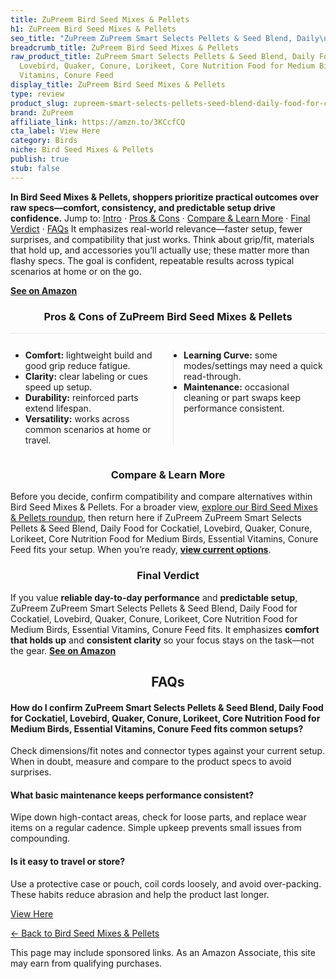 ```yaml
---
title: ZuPreem Bird Seed Mixes & Pellets
h1: ZuPreem Bird Seed Mixes & Pellets
seo_title: "ZuPreem ZuPreem Smart Selects Pellets & Seed Blend, Daily\u2026"
breadcrumb_title: ZuPreem Bird Seed Mixes & Pellets
raw_product_title: ZuPreem Smart Selects Pellets & Seed Blend, Daily Food for Cockatiel,
  Lovebird, Quaker, Conure, Lorikeet, Core Nutrition Food for Medium Birds, Essential
  Vitamins, Conure Feed
display_title: ZuPreem Bird Seed Mixes & Pellets
type: review
product_slug: zupreem-smart-selects-pellets-seed-blend-daily-food-for-cockatiel-loveb-d5f42d2b
brand: ZuPreem
affiliate_link: https://amzn.to/3KCcfCQ
cta_label: View Here
category: Birds
niche: Bird Seed Mixes & Pellets
publish: true
stub: false
---
```


<div id="intro" class="full-width"><p><strong>In Bird Seed Mixes & Pellets, shoppers prioritize practical outcomes over raw specs&mdash;comfort, consistency, and predictable setup drive confidence.</strong> Jump to: <a href="#intro">Intro</a> · <a href="#pros-cons">Pros &amp; Cons</a> · <a href="#compare-more">Compare &amp; Learn More</a> · <a href="#verdict">Final Verdict</a> · <a href="#faqs">FAQs</a> It emphasizes real-world relevance&mdash;faster setup, fewer surprises, and compatibility that just works. Think about grip/fit, materials that hold up, and accessories you’ll actually use; these matter more than flashy specs. The goal is confident, repeatable results across typical scenarios at home or on the go.</p><p><a href="https://amzn.to/3KCcfCQ" rel="nofollow sponsored noopener" target="_blank"><strong>See on Amazon</strong></a></p></div>
<h3 id="pros-cons" style="text-align:center;">Pros &amp; Cons of ZuPreem Bird Seed Mixes & Pellets</h3>
<div class="pc-grid" style="display:grid;grid-template-columns:1fr 1fr;gap:16px;border-top:1px solid #e5e7eb;padding-top:12px;">
  <ul>
    <li><strong>Comfort:</strong> lightweight build and good grip reduce fatigue.</li>
    <li><strong>Clarity:</strong> clear labeling or cues speed up setup.</li>
    <li><strong>Durability:</strong> reinforced parts extend lifespan.</li>
    <li><strong>Versatility:</strong> works across common scenarios at home or travel.</li>
  </ul>
  <ul style="border-left:1px solid #e5e7eb;padding-left:16px;">
    <li><strong>Learning Curve:</strong> some modes/settings may need a quick read-through.</li>
    <li><strong>Maintenance:</strong> occasional cleaning or part swaps keep performance consistent.</li>
  </ul>
</div>


<h3 id="compare-more" style="text-align:center;">Compare &amp; Learn More</h3>
<p>Before you decide, confirm compatibility and compare alternatives within Bird Seed Mixes & Pellets. For a broader view, <a href="#">explore our Bird Seed Mixes & Pellets roundup</a>, then return here if ZuPreem ZuPreem Smart Selects Pellets & Seed Blend, Daily Food for Cockatiel, Lovebird, Quaker, Conure, Lorikeet, Core Nutrition Food for Medium Birds, Essential Vitamins, Conure Feed fits your setup. When you’re ready, <a href="https://amzn.to/3KCcfCQ" rel="nofollow sponsored noopener" target="_blank"><strong>view current options</strong></a>.</p>

<h3 id="verdict" style="text-align:center;">Final Verdict</h3>
<p>If you value <strong>reliable day-to-day performance</strong> and <strong>predictable setup</strong>, ZuPreem ZuPreem Smart Selects Pellets & Seed Blend, Daily Food for Cockatiel, Lovebird, Quaker, Conure, Lorikeet, Core Nutrition Food for Medium Birds, Essential Vitamins, Conure Feed fits. It emphasizes <strong>comfort that holds up</strong> and <strong>consistent clarity</strong> so your focus stays on the task&mdash;not the gear. <a href="https://amzn.to/3KCcfCQ" rel="nofollow sponsored noopener" target="_blank"><strong>See on Amazon</strong></a></p>

<h2 id="faqs" style="text-align:center;">FAQs</h2>
<h4><strong>How do I confirm ZuPreem Smart Selects Pellets & Seed Blend, Daily Food for Cockatiel, Lovebird, Quaker, Conure, Lorikeet, Core Nutrition Food for Medium Birds, Essential Vitamins, Conure Feed fits common setups?</strong></h4>
<p>Check dimensions/fit notes and connector types against your current setup. When in doubt, measure and compare to the product specs to avoid surprises.</p>
<h4><strong>What basic maintenance keeps performance consistent?</strong></h4>
<p>Wipe down high-contact areas, check for loose parts, and replace wear items on a regular cadence. Simple upkeep prevents small issues from compounding.</p>
<h4><strong>Is it easy to travel or store?</strong></h4>
<p>Use a protective case or pouch, coil cords loosely, and avoid over-packing. These habits reduce abrasion and help the product last longer.</p>

<p><a class="btn" href="https://amzn.to/3KCcfCQ" target="_blank" rel="nofollow sponsored noopener">View Here</a></p>
<p><a href="/roundups/birds/bird-seed-mixes-pellets/">← Back to Bird Seed Mixes & Pellets</a></p>
<aside class="disclosure">This page may include sponsored links. As an Amazon Associate, this site may earn from qualifying purchases.</aside>
